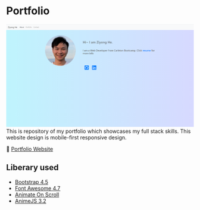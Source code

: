 # Portfolio

![Portfolio website preview](./asset/portfolio-preview.png)
This is repository of my portfolio which showcases my full stack skills. This website design is mobile-first responsive design.

:link: [Portfolio Website](https://ziyonghe.github.io/Portfolio/index.html)

## Liberary used

- [Bootstrap 4.5](https://getbootstrap.com/)
- [Font Awesome 4.7](https://fontawesome.com/v4.7.0/)
- [Animate On Scroll](https://michalsnik.github.io/aos/)
- [AnimeJS 3.2](https://animejs.com/)
